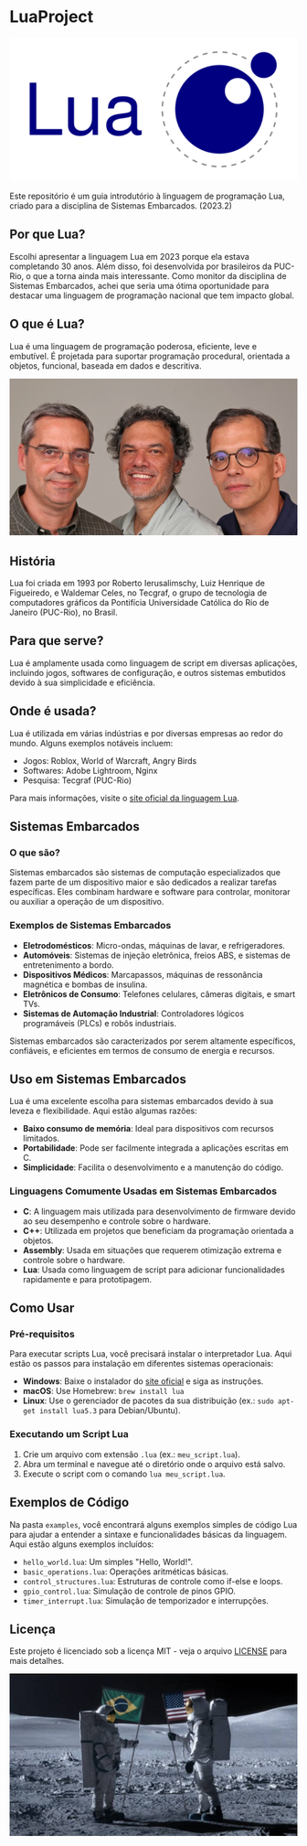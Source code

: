 # LuaProject

![Lua Logo](images/lua-logo.png)

Este repositório é um guia introdutório à linguagem de programação Lua, criado para a disciplina de Sistemas Embarcados. (2023.2)

## Por que Lua?

Escolhi apresentar a linguagem Lua em 2023 porque ela estava completando 30 anos. Além disso, foi desenvolvida por brasileiros da PUC-Rio, o que a torna ainda mais interessante. Como monitor da disciplina de Sistemas Embarcados, achei que seria uma ótima oportunidade para destacar uma linguagem de programação nacional que tem impacto global.

## O que é Lua?

Lua é uma linguagem de programação poderosa, eficiente, leve e embutível. É projetada para suportar programação procedural, orientada a objetos, funcional, baseada em dados e descritiva.

![Fundadores](images/fundadores.jpg)

## História

Lua foi criada em 1993 por Roberto Ierusalimschy, Luiz Henrique de Figueiredo, e Waldemar Celes, no Tecgraf, o grupo de tecnologia de computadores gráficos da Pontifícia Universidade Católica do Rio de Janeiro (PUC-Rio), no Brasil.

## Para que serve?

Lua é amplamente usada como linguagem de script em diversas aplicações, incluindo jogos, softwares de configuração, e outros sistemas embutidos devido à sua simplicidade e eficiência.

## Onde é usada?

Lua é utilizada em várias indústrias e por diversas empresas ao redor do mundo. Alguns exemplos notáveis incluem:

- Jogos: Roblox, World of Warcraft, Angry Birds
- Softwares: Adobe Lightroom, Nginx
- Pesquisa: Tecgraf (PUC-Rio)

Para mais informações, visite o [site oficial da linguagem Lua](https://www.lua.org/portugues.html).

## Sistemas Embarcados

### O que são?

Sistemas embarcados são sistemas de computação especializados que fazem parte de um dispositivo maior e são dedicados a realizar tarefas específicas. Eles combinam hardware e software para controlar, monitorar ou auxiliar a operação de um dispositivo.

### Exemplos de Sistemas Embarcados

- **Eletrodomésticos**: Micro-ondas, máquinas de lavar, e refrigeradores.
- **Automóveis**: Sistemas de injeção eletrônica, freios ABS, e sistemas de entretenimento a bordo.
- **Dispositivos Médicos**: Marcapassos, máquinas de ressonância magnética e bombas de insulina.
- **Eletrônicos de Consumo**: Telefones celulares, câmeras digitais, e smart TVs.
- **Sistemas de Automação Industrial**: Controladores lógicos programáveis (PLCs) e robôs industriais.

Sistemas embarcados são caracterizados por serem altamente específicos, confiáveis, e eficientes em termos de consumo de energia e recursos.

## Uso em Sistemas Embarcados

Lua é uma excelente escolha para sistemas embarcados devido à sua leveza e flexibilidade. Aqui estão algumas razões:

- **Baixo consumo de memória**: Ideal para dispositivos com recursos limitados.
- **Portabilidade**: Pode ser facilmente integrada a aplicações escritas em C.
- **Simplicidade**: Facilita o desenvolvimento e a manutenção do código.

### Linguagens Comumente Usadas em Sistemas Embarcados

- **C**: A linguagem mais utilizada para desenvolvimento de firmware devido ao seu desempenho e controle sobre o hardware.
- **C++**: Utilizada em projetos que beneficiam da programação orientada a objetos.
- **Assembly**: Usada em situações que requerem otimização extrema e controle sobre o hardware.
- **Lua**: Usada como linguagem de script para adicionar funcionalidades rapidamente e para prototipagem.

## Como Usar

### Pré-requisitos

Para executar scripts Lua, você precisará instalar o interpretador Lua. Aqui estão os passos para instalação em diferentes sistemas operacionais:

- **Windows**: Baixe o instalador do [site oficial](https://www.lua.org/download.html) e siga as instruções.
- **macOS**: Use Homebrew: `brew install lua`
- **Linux**: Use o gerenciador de pacotes da sua distribuição (ex.: `sudo apt-get install lua5.3` para Debian/Ubuntu).

### Executando um Script Lua

1. Crie um arquivo com extensão `.lua` (ex.: `meu_script.lua`).
2. Abra um terminal e navegue até o diretório onde o arquivo está salvo.
3. Execute o script com o comando `lua meu_script.lua`.

## Exemplos de Código

Na pasta `examples`, você encontrará alguns exemplos simples de código Lua para ajudar a entender a sintaxe e funcionalidades básicas da linguagem. Aqui estão alguns exemplos incluídos:

- `hello_world.lua`: Um simples "Hello, World!".
- `basic_operations.lua`: Operações aritméticas básicas.
- `control_structures.lua`: Estruturas de controle como if-else e loops.
- `gpio_control.lua`: Simulação de controle de pinos GPIO.
- `timer_interrupt.lua`: Simulação de temporizador e interrupções.

## Licença

Este projeto é licenciado sob a licença MIT - veja o arquivo [LICENSE](LICENSE) para mais detalhes.

![BrasilLua](images/brasil-lua.jpg)